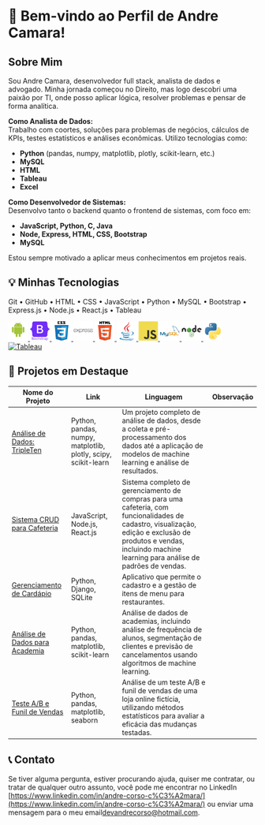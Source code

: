 # 👋 Bem-vindo ao Perfil de Andre Camara!

## Sobre Mim
Sou Andre Camara, desenvolvedor full stack, analista de dados e advogado. Minha jornada começou no Direito, mas logo descobri uma paixão por TI, onde posso aplicar lógica, resolver problemas e pensar de forma analítica.

**Como Analista de Dados:**  
Trabalho com coortes, soluções para problemas de negócios, cálculos de KPIs, testes estatísticos e análises econômicas. Utilizo tecnologias como:
- **Python** (pandas, numpy, matplotlib, plotly, scikit-learn, etc.)
- **MySQL**
- **HTML**
- **Tableau**
- **Excel**

**Como Desenvolvedor de Sistemas:**  
Desenvolvo tanto o backend quanto o frontend de sistemas, com foco em:
- **JavaScript, Python, C, Java**
- **Node, Express, HTML, CSS, Bootstrap**
- **MySQL**

Estou sempre motivado a aplicar meus conhecimentos em projetos reais.



## 💡 Minhas Tecnologias
Git • GitHub • HTML • CSS • JavaScript • Python • MySQL • Bootstrap • Express.js • Node.js • React.js • Tableau
<p align="left">
  <a href="https://developer.android.com" target="_blank" rel="noreferrer">
    <img src="https://raw.githubusercontent.com/devicons/devicon/master/icons/android/android-original-wordmark.svg" alt="android" width="40" height="40"/>
  </a>
  <a href="https://getbootstrap.com" target="_blank" rel="noreferrer">
    <img src="https://raw.githubusercontent.com/devicons/devicon/master/icons/bootstrap/bootstrap-plain-wordmark.svg" alt="bootstrap" width="40" height="40"/>
  </a>
  <a href="https://www.w3schools.com/css/" target="_blank" rel="noreferrer">
    <img src="https://raw.githubusercontent.com/devicons/devicon/master/icons/css3/css3-original-wordmark.svg" alt="css3" width="40" height="40"/>
  </a>
  <a href="https://expressjs.com" target="_blank" rel="noreferrer">
    <img src="https://raw.githubusercontent.com/devicons/devicon/master/icons/express/express-original-wordmark.svg" alt="express" width="40" height="40"/>
  </a>
  <a href="https://www.w3.org/html/" target="_blank" rel="noreferrer">
    <img src="https://raw.githubusercontent.com/devicons/devicon/master/icons/html5/html5-original-wordmark.svg" alt="html5" width="40" height="40"/>
  </a>
  <a href="https://www.java.com" target="_blank" rel="noreferrer">
    <img src="https://raw.githubusercontent.com/devicons/devicon/master/icons/java/java-original.svg" alt="java" width="40" height="40"/>
  </a>
  <a href="https://developer.mozilla.org/en-US/docs/Web/JavaScript" target="_blank" rel="noreferrer">
    <img src="https://raw.githubusercontent.com/devicons/devicon/master/icons/javascript/javascript-original.svg" alt="javascript" width="40" height="40"/>
  </a>
  <a href="https://www.mysql.com/" target="_blank" rel="noreferrer">
    <img src="https://raw.githubusercontent.com/devicons/devicon/master/icons/mysql/mysql-original-wordmark.svg" alt="mysql" width="40" height="40"/>
  </a>
  <a href="https://nodejs.org" target="_blank" rel="noreferrer">
    <img src="https://raw.githubusercontent.com/devicons/devicon/master/icons/nodejs/nodejs-original-wordmark.svg" alt="nodejs" width="40" height="40"/>
  </a>
  <a href="https://www.python.org" target="_blank" rel="noreferrer">
    <img src="https://raw.githubusercontent.com/devicons/devicon/master/icons/python/python-original.svg" alt="python" width="40" height="40"/>
  </a>
  <a href="https://www.tableau.com/" target="_blank" rel="noreferrer">
  <img src="https://raw.githubusercontent.com/devicons/devicon/master/icons/tableau/tableau-original.svg" alt="Tableau" width="40" height="40"/>
</a>
</p>

## 🌟 Projetos em Destaque

| Nome do Projeto | Link | Linguagem | Observação |
|-----------------|------|-----------|------------|
| [Análise de Dados: TripleTen](https://github.com/andreccamara/Projeto-de-Analise-de-Dados-Everything-Plus) | Python, pandas, numpy, matplotlib, plotly, scipy, scikit-learn | Um projeto completo de análise de dados, desde a coleta e pré-processamento dos dados até a aplicação de modelos de machine learning e análise de resultados. |
| [Sistema CRUD para Cafeteria](https://github.com/andreccamara/crudcafe) | JavaScript, Node.js, React.js | Sistema completo de gerenciamento de compras para uma cafeteria, com funcionalidades de cadastro, visualização, edição e exclusão de produtos e vendas, incluindo machine learning para análise de padrões de vendas. |
| [Gerenciamento de Cardápio](https://github.com/andreccamara/crud-restaurante) | Python, Django, SQLite | Aplicativo que permite o cadastro e a gestão de itens de menu para restaurantes. |
| [Análise de Dados para Academia](https://github.com/andreccamara/Projeto-de-Analise-de-dados-de-clientes-de-academia) | Python, pandas, matplotlib, scikit-learn | Análise de dados de academias, incluindo análise de frequência de alunos, segmentação de clientes e previsão de cancelamentos usando algoritmos de machine learning. |
| [Teste A/B e Funil de Vendas](https://github.com/andreccamara/Projeto-de-Analise-de-Dados-teste--A-B--funil-de-vendas) | Python, pandas, matplotlib, seaborn | Análise de um teste A/B e funil de vendas de uma loja online fictícia, utilizando métodos estatísticos para avaliar a eficácia das mudanças testadas. |

## 📞 Contato
Se tiver alguma pergunta, estiver procurando ajuda, quiser me contratar, ou tratar de qualquer outro assunto, você pode me encontrar no LinkedIn [https://www.linkedin.com/in/andre-corso-c%C3%A2mara/](https://www.linkedin.com/in/andre-corso-c%C3%A2mara/) ou enviar uma mensagem para o meu email[devandrecorso@hotmail.com](mailto:devandrecorso@hotmail.com).

